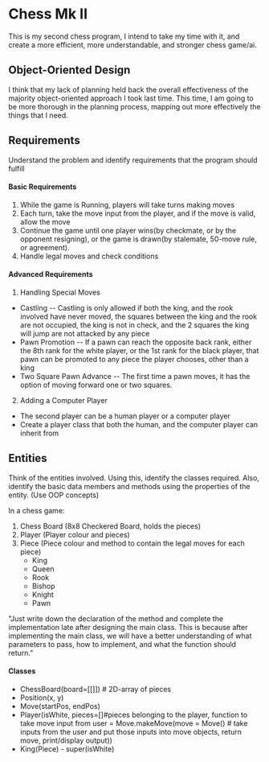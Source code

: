 # Chess Mk II

This is my second chess program, I intend to take my time with it, and create a more efficient, more understandable, and stronger chess game/ai.

## Object-Oriented Design

I think that my lack of planning held back the overall effectiveness of the majority object-oriented approach I took last time. This time, I am going to be more thorough in the planning process, mapping out more effectively the things that I need. 

## Requirements
Understand the problem and identify requirements that the program should fulfill
#### Basic Requirements
1. While the game is Running, players will take turns making moves
2. Each turn, take the move input from the player, and if the move is valid, allow the move
3. Continue the game until one player wins(by checkmate, or by the opponent resigning), or the game is drawn(by stalemate, 50-move rule, or agreement).
4. Handle legal moves and check conditions

#### Advanced Requirements
1. Handling Special Moves
- Castling -- Castling is only allowed if both the king, and the rook involved have never moved, the squares between the king and the rook are not occupied, the king is not in check, and the 2 squares the king will jump are not attacked by any piece
- Pawn Promotion -- If a pawn can reach the opposite back rank, either the 8th rank for the white player, or the 1st rank for the black player, that pawn can be promoted to any piece the player chooses, other than a king
- Two Square Pawn Advance -- The first time a pawn moves, it has the option of moving forward one or two squares.

2. Adding a Computer Player
- The second player can be a human player or a computer player
- Create a player class that both the human, and the computer player can inherit from


## Entities
Think of the entities involved. Using this, identify the classes required. Also, identify the basic data members and methods using the properties of the entity. (Use OOP concepts)

In a chess game:
1. Chess Board (8x8 Checkered Board, holds the pieces)
2. Player (Player colour and pieces)
3. Piece (Piece colour and method to contain the legal moves for each piece)
    - King
    - Queen
    - Rook
    - Bishop 
    - Knight
    - Pawn
    
"Just write down the declaration of the method and complete the implementation late after designing the main class. This is because after implementing the main class, we will have a better understanding of what parameters to pass, how to implement, and what the function should return."

#### Classes
- ChessBoard(board=[[]]) # 2D-array of pieces
- Position(x, y)
- Move(startPos, endPos)
- Player(isWhite, pieces=[]#pieces belonging to the player, function to take move input from user = Move.makeMove(move = Move() # take inputs from the user and put those inputs into move objects, return move, print/display output))
- King(Piece) - super(isWhite)

    

